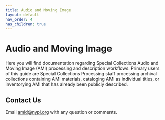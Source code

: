 ```yaml
---
title: Audio and Moving Image
layout: default
nav_order: 4
has_children: true
---
```


# Audio and Moving Image
Here you will find documentation regarding Special Collections Audio and Moving Image (AMI) processing and description workflows. Primary users of this guide are Special Collections Processing staff processing archival collections containing AMI materials, cataloging AMI as individual titles, or inventorying AMI that has already been publicly described.

## Contact Us
Email [amid@nypl.org](mailto:amid@nypl.org) with any question or comments.